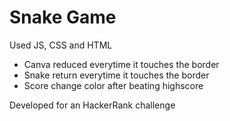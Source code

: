 # Snake Game

Used JS, CSS and HTML

- Canva reduced everytime it touches the border
- Snake return everytime it touches the border
- Score change color after beating highscore


Developed for an HackerRank challenge 
